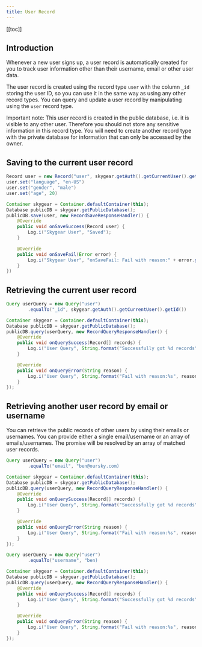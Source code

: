 ```yaml
---
title: User Record
---
```


[[toc]]


## Introduction

Whenever a new user signs up, a user record is automatically created for
you to track user information other than their username, email or other
user data.

The user record is created using the record type `user` with
the column `_id` storing the user ID, so you can use it
in the same way as using any other record types.
You can query and update a user record by manipulating using
the `user` record type.

Important note: This user record is created in the public database, i.e.
it is visible to any other user. Therefore you should not store any sensitive
information in this record type. You will need to create another record type
with the private database for information that can only be accessed by the
owner.

## Saving to the current user record

```java
Record user = new Record("user", skygear.getAuth().getCurrentUser().getId());
user.set("language", "en-US")
user.set("gender", "male")
user.set("age", 20)

Container skygear = Container.defaultContainer(this);
Database publicDB = skygear.getPublicDatabase();
publicDB.save(user, new RecordSaveResponseHandler() {
    @Override
    public void onSaveSuccess(Record user) {
        Log.i("Skygear User", "Saved");
    }

    @Override
    public void onSaveFail(Error error) {
        Log.i("Skygear User", "onSaveFail: Fail with reason:" + error.getMessage());
    }
})
```

## Retrieving the current user record

```java
Query userQuery = new Query("user")
        .equalTo("_id", skygear.getAuth().getCurrentUser().getId())

Container skygear = Container.defaultContainer(this);
Database publicDB = skygear.getPublicDatabase();
publicDB.query(userQuery, new RecordQueryResponseHandler() {
    @Override
    public void onQuerySuccess(Record[] records) {
        Log.i("User Query", String.format("Successfully got %d records", records.length));
    }

    @Override
    public void onQueryError(String reason) {
        Log.i("User Query", String.format("Fail with reason:%s", reason));
    }
});
```

<a id="search-users"></a>

## Retrieving another user record by email or username

You can retrieve the public records of other users by using their emails or
usernames. You can provide either a single email/username or an array of
emails/usernames.
The promise will be resolved by an array of matched user records.

```java
Query userQuery = new Query("user")
        .equalTo("email", "ben@oursky.com)

Container skygear = Container.defaultContainer(this);
Database publicDB = skygear.getPublicDatabase();
publicDB.query(userQuery, new RecordQueryResponseHandler() {
    @Override
    public void onQuerySuccess(Record[] records) {
        Log.i("User Query", String.format("Successfully got %d records", records.length));
    }

    @Override
    public void onQueryError(String reason) {
        Log.i("User Query", String.format("Fail with reason:%s", reason));
    }
});
```

```java
Query userQuery = new Query("user")
        .equalTo("username", "ben)

Container skygear = Container.defaultContainer(this);
Database publicDB = skygear.getPublicDatabase();
publicDB.query(userQuery, new RecordQueryResponseHandler() {
    @Override
    public void onQuerySuccess(Record[] records) {
        Log.i("User Query", String.format("Successfully got %d records", records.length));
    }

    @Override
    public void onQueryError(String reason) {
        Log.i("User Query", String.format("Fail with reason:%s", reason));
    }
});
```
